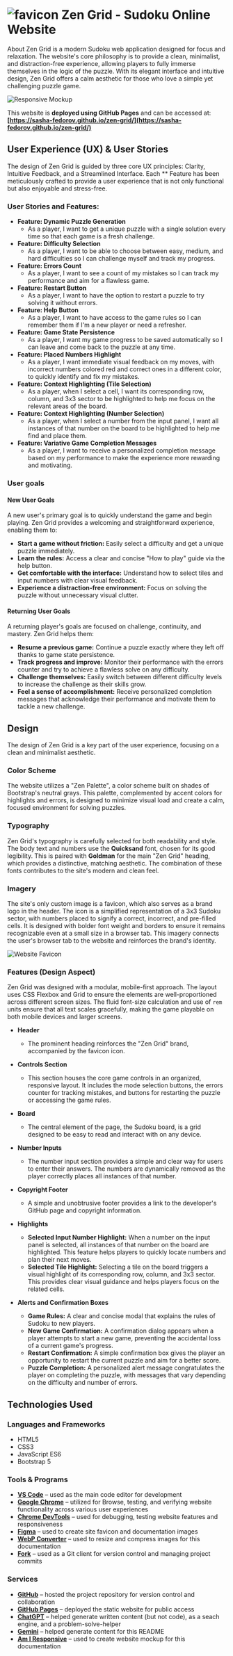 # ![favicon](documentation/images/favicon-20-20.svg) Zen Grid - Sudoku Online Website

About
Zen Grid is a modern Sudoku web application designed for focus and relaxation. The website's core philosophy is to provide a clean, minimalist, and distraction-free experience, allowing players to fully immerse themselves in the logic of the puzzle. With its elegant interface and intuitive design, Zen Grid offers a calm aesthetic for those who love a simple yet challenging puzzle game.

![Responsive Mockup](documentation/images/mockup.webp)

This website is **deployed using GitHub Pages** and can be accessed at: **[https://sasha-fedorov.github.io/zen-grid/](https://sasha-fedorov.github.io/zen-grid/)**


## User Experience (UX) & User Stories

The design of Zen Grid is guided by three core UX principles: Clarity, Intuitive Feedback, and a Streamlined Interface. Each ** Feature has been meticulously crafted to provide a user experience that is not only functional but also enjoyable and stress-free.

### User Stories and Features:
- **Feature: Dynamic Puzzle Generation**
  - As a player, I want to get a unique puzzle with a single solution every time so that each game is a fresh challenge.
- **Feature: Difficulty Selection**
  - As a player, I want to be able to choose between easy, medium, and hard difficulties so I can challenge myself and track my progress.
- **Feature: Errors Count**
  - As a player, I want to see a count of my mistakes so I can track my performance and aim for a flawless game.
- **Feature: Restart Button**
  - As a player, I want to have the option to restart a puzzle to try solving it without errors.
- **Feature: Help Button**
  - As a player, I want to have access to the game rules so I can remember them if I'm a new player or need a refresher.
- **Feature: Game State Persistence**
  - As a player, I want my game progress to be saved automatically so I can leave and come back to the puzzle at any time.
- **Feature: Placed Numbers Highlight**
  - As a player, I want immediate visual feedback on my moves, with incorrect numbers colored red and correct ones in a different color, to quickly identify and fix my mistakes.
- **Feature: Context Highlighting (Tile Selection)**
  - As a player, when I select a cell, I want its corresponding row, column, and 3x3 sector to be highlighted to help me focus on the relevant areas of the board.
- **Feature: Context Highlighting (Number Selection)**
  - As a player, when I select a number from the input panel, I want all instances of that number on the board to be highlighted to help me find and place them.
- **Feature: Variative Game Completion Messages**
  - As a player, I want to receive a personalized completion message based on my performance to make the experience more rewarding and motivating.

### User goals

#### New User Goals

A new user's primary goal is to quickly understand the game and begin playing. Zen Grid provides a welcoming and straightforward experience, enabling them to:

- **Start a game without friction:** Easily select a difficulty and get a unique puzzle immediately.
- **Learn the rules:** Access a clear and concise "How to play" guide via the help button.
- **Get comfortable with the interface:** Understand how to select tiles and input numbers with clear visual feedback.
- **Experience a distraction-free environment:** Focus on solving the puzzle without unnecessary visual clutter.

#### Returning User Goals
A returning player's goals are focused on challenge, continuity, and mastery. Zen Grid helps them:

- **Resume a previous game:** Continue a puzzle exactly where they left off thanks to game state persistence.
- **Track progress and improve:** Monitor their performance with the errors counter and try to achieve a flawless solve on any difficulty.
- **Challenge themselves:** Easily switch between different difficulty levels to increase the challenge as their skills grow.
- **Feel a sense of accomplishment:** Receive personalized completion messages that acknowledge their performance and motivate them to tackle a new challenge.


## Design

The design of Zen Grid is a key part of the user experience, focusing on a clean and minimalist aesthetic.

### Color Scheme

The website utilizes a "Zen Palette", a color scheme built on shades of Bootstrap's neutral grays. This palette, complemented by accent colors for highlights and errors, is designed to minimize visual load and create a calm, focused environment for solving puzzles.

<!-- TODO: an image of color scheme -->

### Typography

Zen Grid's typography is carefully selected for both readability and style. The body text and numbers use the **Quicksand** font, chosen for its good legibility. This is paired with **Goldman** for the main "Zen Grid" heading, which provides a distinctive, matching aesthetic. The combination of these fonts contributes to the site's modern and clean feel.

<!-- TODO: add an image of typography -->

### Imagery
The site's only custom image is a favicon, which also serves as a brand logo in the header. The icon is a simplified representation of a 3x3 Sudoku sector, with numbers placed to signify a correct, incorrect, and pre-filled cells. It is designed with bolder font weight and borders to ensure it remains recognizable even at a small size in a browser tab. This imagery connects the user's browser tab to the website and reinforces the brand's identity.

![Website Favicon](assets/images/favicon.svg)

<!-- TODO: make an image with favicon and the heading screenshot with it on a side -->

### Features (Design Aspect)
<!-- TODO: make a lot of screenshots -->

Zen Grid was designed with a modular, mobile-first approach. The layout uses CSS Flexbox and Grid to ensure the elements are well-proportioned across different screen sizes. The fluid font-size calculation and use of `rem` units ensure that all text scales gracefully, making the game playable on both mobile devices and larger screens.

- **Header**
  - The prominent heading reinforces the "Zen Grid" brand, accompanied by the favicon icon.

- **Controls Section**
  - This section houses the core game controls in an organized, responsive layout. It includes the mode selection buttons, the errors counter for tracking mistakes, and buttons for restarting the puzzle or accessing the game rules.

- **Board**
  - The central element of the page, the Sudoku board, is a grid designed to be easy to read and interact with on any device.

- **Number Inputs**
  - The number input section provides a simple and clear way for users to enter their answers. The numbers are dynamically removed as the player correctly places all instances of that number.

- **Copyright Footer**
  - A simple and unobtrusive footer provides a link to the developer's GitHub page and copyright information.

- **Highlights**
  - **Selected Input Number Highlight:** When a number on the input panel is selected, all instances of that number on the board are highlighted. This feature helps players to quickly locate numbers and plan their next moves.
  - **Selected Tile Highlight:** Selecting a tile on the board triggers a visual highlight of its corresponding row, column, and 3x3 sector. This provides clear visual guidance and helps players focus on the related cells.

- **Alerts and Confirmation Boxes**
  - **Game Rules:** A clear and concise modal that explains the rules of Sudoku to new players.
  - **New Game Confirmation:** A confirmation dialog appears when a player attempts to start a new game, preventing the accidental loss of a current game's progress.
  - **Restart Confirmation:** A simple confirmation box gives the player an opportunity to restart the current puzzle and aim for a better score.
  - **Puzzle Completion:** A personalized alert message congratulates the player on completing the puzzle, with messages that vary depending on the difficulty and number of errors.


## Technologies Used

### Languages and Frameworks

- HTML5
- CSS3
- JavaScript ES6
- Bootstrap 5

### Tools & Programs

- **[VS Code](https://code.visualstudio.com/)** – used as the main code editor for development
- **[Google Chrome](https://www.google.com/chrome/)** – utilized for Browse, testing, and verifying website functionality across various user experiences
- **[Chrome DevTools](https://developer.chrome.com/docs/devtools)** – used for debugging, testing website features and responsiveness
- **[Figma](https://www.figma.com/)** – used to create site favicon and documentation images
- **[WebP Converter](https://developers.google.com/speed/webp)** – used to resize and compress images for this documentation
- **[Fork](https://fork.dev/)** – used as a Git client for version control and managing project commits


### Services

- **[GitHub](https://github.com/)** – hosted the project repository for version control and collaboration
- **[GitHub Pages](https://pages.github.com/)** – deployed the static website for public access
- **[ChatGPT](https://chat.openai.com/)** – helped generate written content (but not code), as a seach engine, and a problem-solve-helper
- **[Gemini](https://gemini.google.com/)** – helped generate content for this README
- **[Am I Responsive](https://ui.dev/amiresponsive)** – used to create website mockup for this documentation

